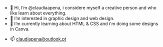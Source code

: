 - 👋 Hi, I’m @claudiaapena, i considere myself a creative person and who like learn about everything.
- 👀 I’m interested in graphic design and web design.
- 🌱 I’m currently learning about HTML & CSS and i'm doing some designs in Canva.
<!--  💞️ I’m looking to collaborate on ... -->
- 📫 claudiapena@outlook.pt

<!---
claudiaapena/claudiaapena is a ✨ special ✨ repository because its `README.md` (this file) appears on your GitHub profile.
You can click the Preview link to take a look at your changes.
--->

